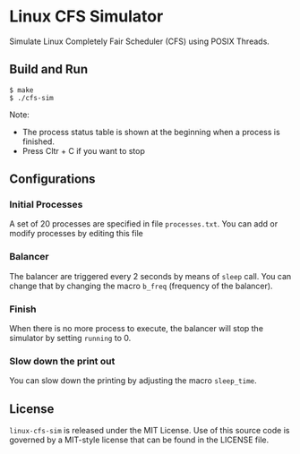 # Linux CFS Simulator
Simulate Linux Completely Fair Scheduler (CFS) using POSIX Threads.

## Build and Run
```shell
$ make
$ ./cfs-sim
```

Note:
- The process status table is shown at the beginning when a process is finished.
- Press Cltr + C if you want to stop

## Configurations
### Initial Processes
A set of 20 processes are specified in file `processes.txt`.
You can add or modify processes by editing this file

### Balancer
The balancer are triggered every 2 seconds by means of `sleep` call.
You can change that by changing the macro `b_freq` (frequency of the balancer).

### Finish
When there is no more process to execute, the balancer will stop the
simulator by setting `running` to 0.

### Slow down the print out
You can slow down the printing by adjusting the macro `sleep_time`.

## License

`linux-cfs-sim` is released under the MIT License. Use of this source code is
governed by a MIT-style license that can be found in the LICENSE file.
